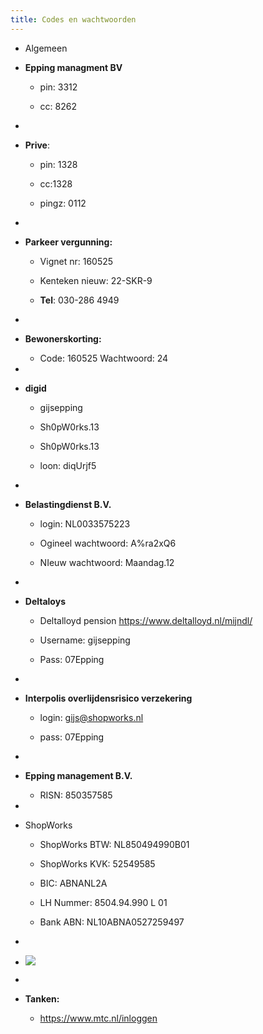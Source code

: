 ```yaml
---
title: Codes en wachtwoorden
---
```


- Algemeen

- **Epping managment BV**
	 - pin: 3312

	 - cc: 8262

- 

- **Prive**:
	 - pin: 1328

	 - cc:1328

	 - pingz: 0112

- 

- **Parkeer vergunning:**
	 - Vignet nr: 160525

	 - Kenteken nieuw: 22-SKR-9

	 - **Tel**: 030-286 4949

- 

- **Bewonerskorting:**
	 - Code: 160525
Wachtwoord: 24

- 

- **digid**
	 - gijsepping

	 - Sh0pW0rks.13

	 - Sh0pW0rks.13

	 - loon: diqUrjf5

- 

- **Belastingdienst B.V.**
	 - login: NL0033575223

	 - Ogineel wachtwoord: A%ra2xQ6

	 - NIeuw wachtwoord: Maandag.12

- 

- **Deltaloys**
	 - Deltalloyd pension [](https://www.deltalloyd.nl/mijndl/)https://www.deltalloyd.nl/mijndl/

	 - Username: gijsepping

	 - Pass: 07Epping

- 

- **Interpolis overlijdensrisico verzekering**
	 - login: [gijs@shopworks.nl](mailto:gijs@shopworks.nl)

	 - pass: 07Epping

- 

- **Epping management B.V.**
	 - RISN: 850357585

- 

- ShopWorks
	 - ShopWorks BTW: NL850494990B01

	 - ShopWorks KVK: 52549585

	 - BIC: ABNANL2A

	 - LH Nummer: 8504.94.990 L 01

	 - Bank ABN: NL10ABNA0527259497

- 

- ![](https://firebasestorage.googleapis.com/v0/b/firescript-577a2.appspot.com/o/imgs%2Fapp%2FGijs%2F3FUml1UzY2.png?alt=media&token=f5487d42-22a5-466b-ac73-32e168d3d30f)

- 

- **Tanken:**
	 - [](https://www.mtc.nl/inloggen)https://www.mtc.nl/inloggen
